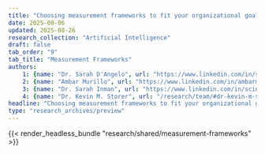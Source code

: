 ```yaml
---
title: "Choosing measurement frameworks to fit your organizational goals"
date: 2025-08-06
updated: 2025-08-26
research_collection: "Artificial Intelligence"
draft: false
tab_order: "9"
tab_title: "Measurement Frameworks"
authors:
    1: {name: "Dr. Sarah D'Angelo", url: "https://www.linkedin.com/in/sarahrdangelo/"}
    2: {name: "Ambar Murillo", url: "https://www.linkedin.com/in/ambarmm/"}
    3: {name: "Dr. Sarah Inman", url: "https://www.linkedin.com/in/scinman/"}
    4: {name: "Dr. Kevin M. Storer", url: "/research/team/#dr-kevin-m-storer"}
headline: "Choosing measurement frameworks to fit your organizational goals"
type: "research_archives/preview"
---
```


{{< render_headless_bundle "research/shared/measurement-frameworks" >}}
